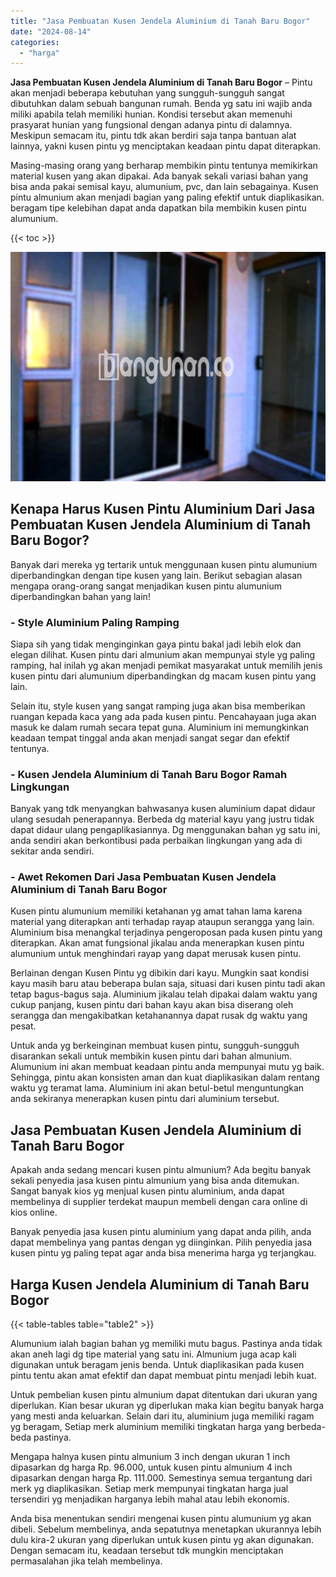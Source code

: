 ```yaml
---
title: "Jasa Pembuatan Kusen Jendela Aluminium di Tanah Baru Bogor"
date: "2024-08-14"
categories: 
  - "harga"
---
```


**Jasa Pembuatan Kusen Jendela Aluminium di Tanah Baru Bogor** – Pintu akan menjadi beberapa kebutuhan yang sungguh-sungguh sangat dibutuhkan dalam sebuah bangunan rumah. Benda yg satu ini wajib anda miliki apabila telah memiliki hunian. Kondisi tersebut akan memenuhi prasyarat hunian yang fungsional dengan adanya pintu di dalamnya. Meskipun semacam itu, pintu tdk akan berdiri saja tanpa bantuan alat lainnya, yakni kusen pintu yg menciptakan keadaan pintu dapat diterapkan.

Masing-masing orang yang berharap membikin pintu tentunya memikirkan material kusen yang akan dipakai. Ada banyak sekali variasi bahan yang bisa anda pakai semisal kayu, alumunium, pvc, dan lain sebagainya. Kusen pintu almunium akan menjadi bagian yang paling efektif untuk diaplikasikan. beragam tipe kelebihan dapat anda dapatkan bila membikin kusen pintu alumunium.

{{< toc >}}

![Jasa Pembuatan Kusen Jendela Aluminium di Tanah Baru Bogor](/images/harga-kusen-jendela-alumunium-14.png)

## Kenapa Harus Kusen Pintu Aluminium Dari Jasa Pembuatan Kusen Jendela Aluminium di Tanah Baru Bogor?

Banyak dari mereka yg tertarik untuk menggunaan kusen pintu alumunium diperbandingkan dengan tipe kusen yang lain. Berikut sebagian alasan mengapa orang-orang sangat menjadikan kusen pintu alumunium diperbandingkan bahan yang lain!

### \- Style Aluminium Paling Ramping

Siapa sih yang tidak menginginkan gaya pintu bakal jadi lebih elok dan elegan dilihat. Kusen pintu dari almunium akan mempunyai style yg paling ramping, hal inilah yg akan menjadi pemikat masyarakat untuk memilih jenis kusen pintu dari alumunium diperbandingkan dg macam kusen pintu yang lain.

Selain itu, style kusen yang sangat ramping juga akan bisa memberikan ruangan kepada kaca yang ada pada kusen pintu. Pencahayaan juga akan masuk ke dalam rumah secara tepat guna. Aluminium ini memungkinkan keadaan tempat tinggal anda akan menjadi sangat segar dan efektif tentunya.

### \- Kusen Jendela Aluminium di Tanah Baru Bogor Ramah Lingkungan

Banyak yang tdk menyangkan bahwasanya kusen aluminium dapat didaur ulang sesudah penerapannya. Berbeda dg material kayu yang justru tidak dapat didaur ulang pengaplikasiannya. Dg menggunakan bahan yg satu ini, anda sendiri akan berkontibusi pada perbaikan lingkungan yang ada di sekitar anda sendiri.

### \- Awet Rekomen Dari Jasa Pembuatan Kusen Jendela Aluminium di Tanah Baru Bogor

Kusen pintu alumunium memiliki ketahanan yg amat tahan lama karena material yang diterapkan anti terhadap rayap ataupun serangga yang lain. Aluminium bisa menangkal terjadinya pengeroposan pada kusen pintu yang diterapkan. Akan amat fungsional jikalau anda menerapkan kusen pintu alumunium untuk menghindari rayap yang dapat merusak kusen pintu.

Berlainan dengan Kusen Pintu yg dibikin dari kayu. Mungkin saat kondisi kayu masih baru atau beberapa bulan saja, situasi dari kusen pintu tadi akan tetap bagus-bagus saja. Aluminium jikalau telah dipakai dalam waktu yang cukup panjang, kusen pintu dari bahan kayu akan bisa diserang oleh serangga dan mengakibatkan ketahanannya dapat rusak dg waktu yang pesat.

Untuk anda yg berkeinginan membuat kusen pintu, sungguh-sungguh disarankan sekali untuk membikin kusen pintu dari bahan almunium. Alumunium ini akan membuat keadaan pintu anda mempunyai mutu yg baik. Sehingga, pintu akan konsisten aman dan kuat diaplikasikan dalam rentang waktu yg teramat lama. Aluminium ini akan betul-betul menguntungkan anda sekiranya menerapkan kusen pintu dari aluminium tersebut.

## Jasa Pembuatan Kusen Jendela Aluminium di Tanah Baru Bogor

Apakah anda sedang mencari kusen pintu almunium? Ada begitu banyak sekali penyedia jasa kusen pintu almunium yang bisa anda ditemukan. Sangat banyak kios yg menjual kusen pintu aluminium, anda dapat membelinya di supplier terdekat maupun membeli dengan cara online di kios online.

Banyak penyedia jasa kusen pintu aluminium yang dapat anda pilih, anda dapat membelinya yang pantas dengan yg diinginkan. Pilih penyedia jasa kusen pintu yg paling tepat agar anda bisa menerima harga yg terjangkau.

## Harga Kusen Jendela Aluminium di Tanah Baru Bogor

{{< table-tables table="table2" >}}

Alumunium ialah bagian bahan yg memiliki mutu bagus. Pastinya anda tidak akan aneh lagi dg tipe material yang satu ini. Almunium juga acap kali digunakan untuk beragam jenis benda. Untuk diaplikasikan pada kusen pintu tentu akan amat efektif dan dapat membuat pintu menjadi lebih kuat.

Untuk pembelian kusen pintu almunium dapat ditentukan dari ukuran yang diperlukan. Kian besar ukuran yg diperlukan maka kian begitu banyak harga yang mesti anda keluarkan. Selain dari itu, aluminium juga memiliki ragam yg beragam, Setiap merk aluminium memiliki tingkatan harga yang berbeda-beda pastinya.

Mengapa halnya kusen pintu almunium 3 inch dengan ukuran 1 inch dipasarkan dg harga Rp. 96.000, untuk kusen pintu almunium 4 inch dipasarkan dengan harga Rp. 111.000. Semestinya semua tergantung dari merk yg diaplikasikan. Setiap merk mempunyai tingkatan harga jual tersendiri yg menjadikan harganya lebih mahal atau lebih ekonomis.

Anda bisa menentukan sendiri mengenai kusen pintu alumunium yg akan dibeli. Sebelum membelinya, anda sepatutnya menetapkan ukurannya lebih dulu kira-2 ukuran yang diperlukan untuk kusen pintu yg akan digunakan. Dengan semacam itu, keadaan tersebut tdk mungkin menciptakan permasalahan jika telah membelinya.
